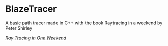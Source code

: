 # BlazeTracer
A basic path tracer made in C++ with the book Raytracing in a weekend by Peter Shirley

[_Ray Tracing in One Weekend_](https://raytracing.github.io/books/RayTracingInOneWeekend.html)
